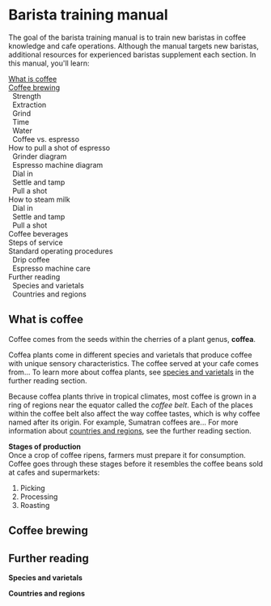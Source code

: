 # Barista training manual  
The goal of the barista training manual is to train new baristas in coffee knowledge and cafe operations. Although the manual targets new baristas, additional resources for experienced baristas supplement each section. In this manual, you'll learn: 

[What is coffee](#what-is-coffee)<br>           <!--Use HTML to format collapsable table of contents-->
[Coffee brewing](#coffee-brewing)<br> 
&nbsp; Strength<br>
&nbsp; Extraction<br>
&nbsp; Grind<br>
&nbsp; Time<br>
&nbsp; Water<br>
&nbsp; Coffee vs. espresso<br>
How to pull a shot of espresso<br>
&nbsp; Grinder diagram<br>
&nbsp; Espresso machine diagram<br>
&nbsp; Dial in<br>
&nbsp; Settle and tamp<br>
&nbsp; Pull a shot<br>
How to steam milk<br>
&nbsp; Dial in<br>
&nbsp; Settle and tamp<br>
&nbsp; Pull a shot<br>
Coffee beverages<br> 
Steps of service<br>
Standard operating procedures<br> 
&nbsp; Drip coffee<br>
&nbsp; Espresso machine care<br>
Further reading<br>
&nbsp; Species and varietals<br> 
&nbsp; Countries and regions<br>

## What is coffee 
Coffee comes from the seeds within the cherries of a plant genus, **coffea**.

<!--Add isolated image titled "Diagram of coffee plant anatomy" here-->

Coffea plants come in different species and varietals that produce coffee with unique sensory characteristics. The coffee served at your cafe comes from... To learn more about coffea plants, see <a href="#species-and-varietals">species and varietals</a> in the further reading section.  

Because coffea plants thrive in tropical climates, most coffee is grown in a ring of regions near the equator called the *coffee belt*. Each of the places within the coffee belt also affect the way coffee tastes, which is why coffee named after its origin. For example, Sumatran coffees are... For more information about <a href="#countries-and-regions">countries and regions</a>, see the further reading section. 

<!--Add isolated image titled "The coffee belt" here--> 

**Stages of production**<br>
Once a crop of coffee ripens, farmers must prepare it for consumption. Coffee goes through these stages before it resembles the coffee beans sold at cafes and supermarkets: 

1. Picking 
2. Processing 
3. Roasting 

<!--Consider either a) moving further reading commments to section here or b)adding brewing section to "What is coffee" heading--> 

## Coffee brewing  

## Further reading 
<a name="species-and-varietals">**Species and varietals**</a>

<a name="countries-and-regions">**Countries and regions**</a> 
